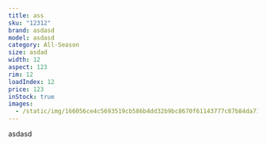 ```yaml
---
title: ass
sku: "12312"
brand: asdasd
model: asdasd
category: All-Season
size: asdad
width: 12
aspect: 123
rim: 12
loadIndex: 12
price: 123
inStock: true
images:
  - /static/img/166056ce4c5693519cb586b4dd32b9bc8670f61143777c87b84da7145dfdc9fc.jpg
---
```

a﻿sdasd